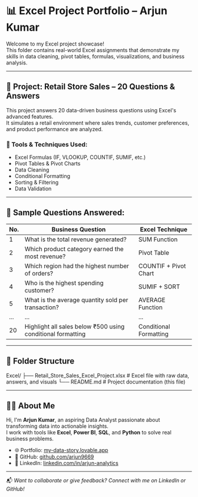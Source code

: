 # 📊 Excel Project Portfolio – Arjun Kumar

Welcome to my Excel project showcase!  
This folder contains real-world Excel assignments that demonstrate my skills in data cleaning, pivot tables, formulas, visualizations, and business analysis.

---

## 📁 Project: Retail Store Sales – 20 Questions & Answers

This project answers 20 data-driven business questions using Excel's advanced features.  
It simulates a retail environment where sales trends, customer preferences, and product performance are analyzed.

### 🧰 Tools & Techniques Used:
- Excel Formulas (IF, VLOOKUP, COUNTIF, SUMIF, etc.)
- Pivot Tables & Pivot Charts
- Data Cleaning
- Conditional Formatting
- Sorting & Filtering
- Data Validation

---

## 📌 Sample Questions Answered:
| No. | Business Question                                         | Excel Technique        |
|-----|------------------------------------------------------------|------------------------|
| 1   | What is the total revenue generated?                      | SUM Function           |
| 2   | Which product category earned the most revenue?           | Pivot Table            |
| 3   | Which region had the highest number of orders?            | COUNTIF + Pivot Chart  |
| 4   | Who is the highest spending customer?                     | SUMIF + SORT           |
| 5   | What is the average quantity sold per transaction?        | AVERAGE Function       |
| ... | ...                                                       | ...                    |
| 20  | Highlight all sales below ₹500 using conditional formatting | Conditional Formatting |

---

## 📂 Folder Structure

Excel/
├── Retail_Store_Sales_Excel_Project.xlsx # Excel file with raw data, answers, and visuals
└── README.md # Project documentation (this file)


---

## 👨‍💻 About Me

Hi, I'm **Arjun Kumar**, an aspiring Data Analyst passionate about transforming data into actionable insights.  
I work with tools like **Excel**, **Power BI**, **SQL**, and **Python** to solve real business problems.

- 🌐 Portfolio: [my-data-story.lovable.app](https://my-data-story.lovable.app)
- 🧠 GitHub: [github.com/arjun9669](https://github.com/arjun9669)
- 🔗 LinkedIn: [linkedin.com/in/arjun-analytics](https://www.linkedin.com/in/arjun-analytics/)

---

📬 _Want to collaborate or give feedback? Connect with me on LinkedIn or GitHub!_
